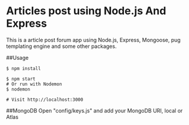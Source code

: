 # Articles post using Node.js And Express
This is a article post forum app using Node.js, Express, Mongoose, pug templating engine and some other packages.

##Usage
```
$ npm install
```

```
$ npm start
# Or run with Nodemon
$ nodemon
```
```
# Visit http://localhost:3000
```
##MongoDB
Open "config/keys.js" and add your MongoDB URI, local or Atlas